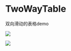 # TwoWayTable
双向滑动的表格demo

![](https://github.com/13657254209/TwoWayTable/pic/B8EA553A0BDEE6AB4A3A7AC06F7042A0.jpg)

![](https://github.com/13657254209/TwoWayTable/pic/F05942CCEA05183285F7D233C8826759.jpg)

